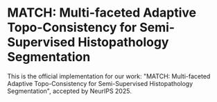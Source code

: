 # MATCH: Multi-faceted Adaptive Topo-Consistency for Semi-Supervised Histopathology Segmentation
This is the official implementation for our work: "MATCH: Multi-faceted Adaptive Topo-Consistency for Semi-Supervised Histopathology Segmentation", accepted by NeurIPS 2025.
